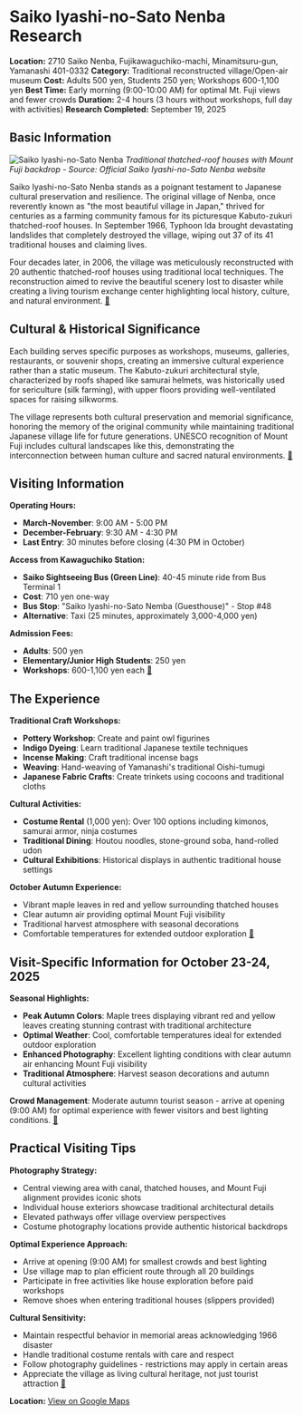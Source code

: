 # Saiko Iyashi-no-Sato Nenba Research

**Location:** 2710 Saiko Nenba, Fujikawaguchiko-machi, Minamitsuru-gun, Yamanashi 401-0332
**Category:** Traditional reconstructed village/Open-air museum
**Cost:** Adults 500 yen, Students 250 yen; Workshops 600-1,100 yen
**Best Time:** Early morning (9:00-10:00 AM) for optimal Mt. Fuji views and fewer crowds
**Duration:** 2-4 hours (3 hours without workshops, full day with activities)
**Research Completed:** September 19, 2025

## Basic Information

![Saiko Iyashi-no-Sato Nenba](https://saikoiyashinosatonenba.jp/wp-content/uploads/2020/12/DSC3030-1024x512.jpg)
*Traditional thatched-roof houses with Mount Fuji backdrop - Source: Official Saiko Iyashi-no-Sato Nenba website*

Saiko Iyashi-no-Sato Nenba stands as a poignant testament to Japanese cultural preservation and resilience. The original village of Nenba, once reverently known as "the most beautiful village in Japan," thrived for centuries as a farming community famous for its picturesque Kabuto-zukuri thatched-roof houses. In September 1966, Typhoon Ida brought devastating landslides that completely destroyed the village, wiping out 37 of its 41 traditional houses and claiming lives.

Four decades later, in 2006, the village was meticulously reconstructed with 20 authentic thatched-roof houses using traditional local techniques. The reconstruction aimed to revive the beautiful scenery lost to disaster while creating a living tourism exchange center highlighting local history, culture, and natural environment. [🔗](https://saikoiyashinosatonenba.jp/en/)

## Cultural & Historical Significance

Each building serves specific purposes as workshops, museums, galleries, restaurants, or souvenir shops, creating an immersive cultural experience rather than a static museum. The Kabuto-zukuri architectural style, characterized by roofs shaped like samurai helmets, was historically used for sericulture (silk farming), with upper floors providing well-ventilated spaces for raising silkworms.

The village represents both cultural preservation and memorial significance, honoring the memory of the original community while maintaining traditional Japanese village life for future generations. UNESCO recognition of Mount Fuji includes cultural landscapes like this, demonstrating the interconnection between human culture and sacred natural environments. [🔗](https://www.japan-guide.com/e/e6923.html)

## Visiting Information

**Operating Hours:**
- **March-November**: 9:00 AM - 5:00 PM
- **December-February**: 9:30 AM - 4:30 PM
- **Last Entry**: 30 minutes before closing (4:30 PM in October)

**Access from Kawaguchiko Station:**
- **Saiko Sightseeing Bus (Green Line)**: 40-45 minute ride from Bus Terminal 1
- **Cost**: 710 yen one-way
- **Bus Stop**: "Saiko Iyashi-no-Sato Nemba (Guesthouse)" - Stop #48
- **Alternative**: Taxi (25 minutes, approximately 3,000-4,000 yen)

**Admission Fees:**
- **Adults**: 500 yen
- **Elementary/Junior High Students**: 250 yen
- **Workshops**: 600-1,100 yen each [🔗](https://www.accessible-japan.com/places/japan/yamanashi/fujikawaguchiko/attractions/saiko-iyashi-no-sato-nenba/)

## The Experience

**Traditional Craft Workshops:**
- **Pottery Workshop**: Create and paint owl figurines
- **Indigo Dyeing**: Learn traditional Japanese textile techniques
- **Incense Making**: Craft traditional incense bags
- **Weaving**: Hand-weaving of Yamanashi's traditional Oishi-tumugi
- **Japanese Fabric Crafts**: Create trinkets using cocoons and traditional cloths

**Cultural Activities:**
- **Costume Rental** (1,000 yen): Over 100 options including kimonos, samurai armor, ninja costumes
- **Traditional Dining**: Houtou noodles, stone-ground soba, hand-rolled udon
- **Cultural Exhibitions**: Historical displays in authentic traditional house settings

**October Autumn Experience:**
- Vibrant maple leaves in red and yellow surrounding thatched houses
- Clear autumn air providing optimal Mount Fuji visibility
- Traditional harvest atmosphere with seasonal decorations
- Comfortable temperatures for extended outdoor exploration [🔗](https://www.travelyesplease.com/travel-blog-saiko-iyashi-no-sato-nenba/)

## Visit-Specific Information for October 23-24, 2025

**Seasonal Highlights:**
- **Peak Autumn Colors**: Maple trees displaying vibrant red and yellow leaves creating stunning contrast with traditional architecture
- **Optimal Weather**: Cool, comfortable temperatures ideal for extended outdoor exploration
- **Enhanced Photography**: Excellent lighting conditions with clear autumn air enhancing Mount Fuji visibility
- **Traditional Atmosphere**: Harvest season decorations and autumn cultural activities

**Crowd Management**: Moderate autumn tourist season - arrive at opening (9:00 AM) for optimal experience with fewer visitors and best lighting conditions. [🔗](https://saikoiyashinosatonenba.jp/en/)

## Practical Visiting Tips

**Photography Strategy:**
- Central viewing area with canal, thatched houses, and Mount Fuji alignment provides iconic shots
- Individual house exteriors showcase traditional architectural details
- Elevated pathways offer village overview perspectives
- Costume photography locations provide authentic historical backdrops

**Optimal Experience Approach:**
- Arrive at opening (9:00 AM) for smallest crowds and best lighting
- Use village map to plan efficient route through all 20 buildings
- Participate in free activities like house exploration before paid workshops
- Remove shoes when entering traditional houses (slippers provided)

**Cultural Sensitivity:**
- Maintain respectful behavior in memorial areas acknowledging 1966 disaster
- Handle traditional costume rentals with care and respect
- Follow photography guidelines - restrictions may apply in certain areas
- Appreciate the village as living cultural heritage, not just tourist attraction [🔗](https://www.tripadvisor.com/Attraction_Review-g1165976-d1886940-Reviews-Saiko_Iyashi_no_Sato_Nemba-Fujikawaguchiko_machi_Minamitsuru_gun_Yamanashi_Prefe.html)

**Location:** [View on Google Maps](https://www.google.com/maps/place/2710+Saiko+Nenba,+Fujikawaguchiko,+Minamitsuru+District,+Yamanashi+401-0332,+Japan)
